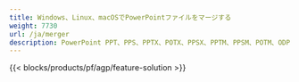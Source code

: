 ```yaml
---
title: Windows、Linux、macOSでPowerPointファイルをマージする
weight: 7730
url: /ja/merger
description: PowerPoint PPT、PPS、PPTX、POTX、PPSX、PPTM、PPSM、POTM、ODP、OTPを組み合わせるための無料のアプリとAPI
---
```


{{< blocks/products/pf/agp/feature-solution >}} 

